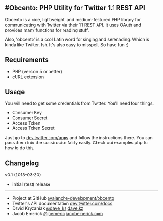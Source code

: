 #Obcento: PHP Utility for Twitter 1.1 REST API
----------------------------------------------------------
Obcento is a nice, lightweight, and medium-featured PHP library for communicating with Twitter via their 1.1 REST API. It uses OAuth and provides many functions for reading stuff.

Also, 'obcento' is a cool Latin word for singing and serenading. Which is kinda like Twitter. Ish. It's also easy to misspell. So have fun :)


Requirements
------------------
- PHP (version 5 or better)
- cURL extension


Usage
------------------
You will need to get some credentials from Twitter. You'll need four things.
 - Consumer Key
 - Consumer Secret
 - Access Token
 - Access Token Secret

Just go to [dev.twitter.com/apps](https://dev.twitter.com/apps) and follow the instructions there. You can pass them into the constructor fairly easily. Check out examples.php for how to do this.


Changelog
------------------
v0.1 (2013-03-20)
 - initial (test) release


------------------
 - Project at GitHub [avalanche-development/obcento](https://github.com/avalanche-development/obcento)
 - Twitter's API documentation [dev.twitter.com/docs](https://dev.twitter.com/docs)
 - David Kryzaniak [@dave_kz](http://twitter.com/dave_kz) [dave.kz](http://www.dave.kz/)
 - Jacob Emerick [@jpemeric](http://twitter.com/jpemeric) [jacobemerick.com](http://home.jacobemerick.com/)
